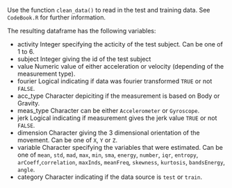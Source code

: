 Use the function `clean_data()` to read in the test and training data.
See `CodeBook.R` for further information.

The resulting dataframe has the following variables:
* activity Integer specifying the acticity of the test subject. Can be one of 1 to 6.
* subject Integer giving the id of the test subject
* value Numeric value of either acceleration or velocity (depending of the measurement type).
* fourier Logical indicating if data was fourier transformed `TRUE` or not `FALSE`.
* acc_type Character depiciting if the measurement is based on Body or Gravity.
* meas_type Character can be either `Accelerometer` or `Gyroscope`.
* jerk Logical indicating if measurement gives the jerk value `TRUE` or not `FALSE`.
* dimension Character giving the 3 dimensional orientation of the movement. Can be one of `X`, `Y` or `Z`.
* variable Character specifying the variables that were estimated. Can be one of `mean`, `std`, `mad`, `max`, `min`, `sma`, `energy`, `number`, `iqr`, `entropy`, `arCoeff`,`correlation`, `maxInds`, `meanFreq`, `skewness`, `kurtosis`, `bandsEnergy`, `angle`.
* category Character indicating if the data source is `test` or `train`.